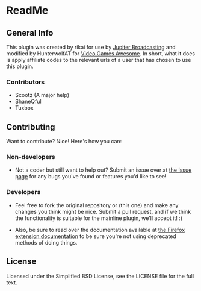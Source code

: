 ReadMe
=============

General Info
-------

This plugin was created by rikai for use by [Jupiter Broadcasting](http://www.jupiterbroadcasting.com/) and modified by HunterwolfAT for [Video Games Awesome](http://www.videogamesawesome.com/).
In short, what it does is apply affiliate codes to the relevant urls of a user that has chosen to use this plugin.



### Contributors
* Scootz (A major help)
* ShaneQful
* Tuxbox 

Contributing
------------

Want to contribute? Nice! Here's how you can:


### Non-developers
* Not a coder but still want to help out? Submit an issue over at [the Issue page](https://github.com/HunterwolfAT/JBAR-Firefox/issues) for any bugs you've found or features you'd like to see!

### Developers

* Feel free to fork the original repository or (this one) and make any changes you think might be nice. Submit a pull request, and if we think the functionality is suitable for the mainline plugin, we'll accept it! :)

* Also, be sure to read over the documentation available at
[the Firefox extension documentation](https://developer.mozilla.org/en-US/docs/Extensions/Firefox) to be sure you're not using deprecated methods of doing things.

License
------------
Licensed under the Simplified BSD License, see the LICENSE file for the full text.

